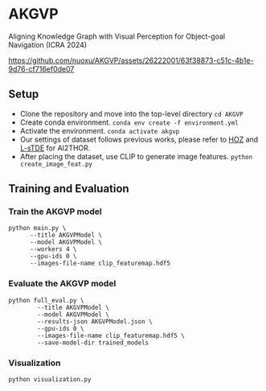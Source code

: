 # AKGVP
Aligning Knowledge Graph with Visual Perception for Object-goal Navigation (ICRA 2024)

https://github.com/nuoxu/AKGVP/assets/26222001/63f38873-c51c-4b1e-9d76-cf716ef0de07


## Setup
- Clone the repository and move into the top-level directory `cd AKGVP`
- Create conda environment. `conda env create -f environment.yml`
- Activate the environment. `conda activate akgvp`
- Our settings of dataset follows previous works, please refer to [HOZ](https://github.com/sx-zhang/HOZ.git) and [L-sTDE](https://github.com/sx-zhang/Layout-based-sTDE.git) for AI2THOR.
- After placing the dataset, use CLIP to generate image features. `python create_image_feat.py`

## Training and Evaluation
### Train the AKGVP model 
```shell
python main.py \
      --title AKGVPModel \
      --model AKGVPModel \
      --workers 4 \
      --gpu-ids 0 \
      --images-file-name clip_featuremap.hdf5
```
### Evaluate the AKGVP model
```shell
python full_eval.py \
        --title AKGVPModel \
        --model AKGVPModel \
        --results-json AKGVPModel.json \
        --gpu-ids 0 \
        --images-file-name clip_featuremap.hdf5 \
        --save-model-dir trained_models
```
### Visualization
```shell
python visualization.py
```
